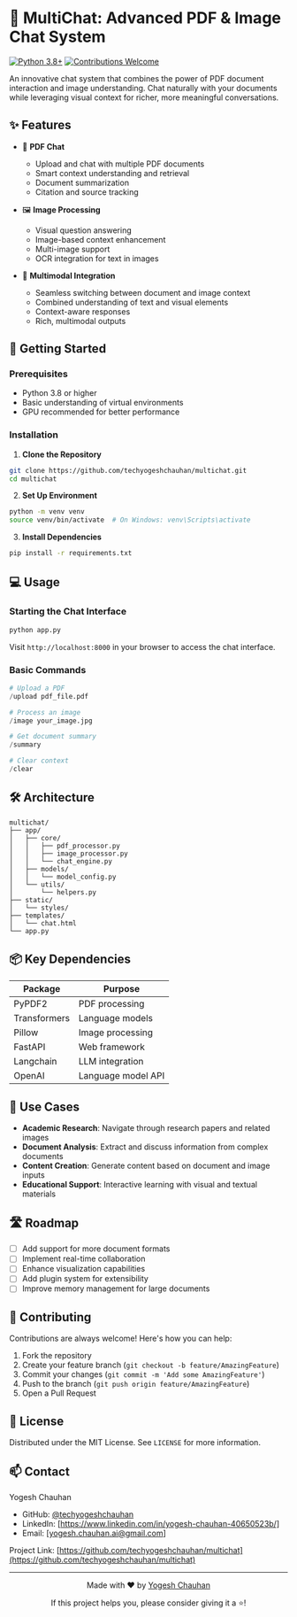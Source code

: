 # 🤖 MultiChat: Advanced PDF & Image Chat System

[![Python 3.8+](https://img.shields.io/badge/python-3.8+-blue.svg)](https://www.python.org/downloads/)
[![Contributions Welcome](https://img.shields.io/badge/contributions-welcome-brightgreen.svg?style=flat)](https://github.com/techyogeshchauhan/multichat/issues)

An innovative chat system that combines the power of PDF document interaction and image understanding. Chat naturally with your documents while leveraging visual context for richer, more meaningful conversations.

## ✨ Features

- 📑 **PDF Chat**
  - Upload and chat with multiple PDF documents
  - Smart context understanding and retrieval
  - Document summarization
  - Citation and source tracking

- 🖼️ **Image Processing**
  - Visual question answering
  - Image-based context enhancement
  - Multi-image support
  - OCR integration for text in images

- 🤝 **Multimodal Integration**
  - Seamless switching between document and image context
  - Combined understanding of text and visual elements
  - Context-aware responses
  - Rich, multimodal outputs

## 🚀 Getting Started

### Prerequisites

- Python 3.8 or higher
- Basic understanding of virtual environments
- GPU recommended for better performance

### Installation

1. **Clone the Repository**
```bash
git clone https://github.com/techyogeshchauhan/multichat.git
cd multichat
```

2. **Set Up Environment**
```bash
python -m venv venv
source venv/bin/activate  # On Windows: venv\Scripts\activate
```

3. **Install Dependencies**
```bash
pip install -r requirements.txt
```

## 💻 Usage

### Starting the Chat Interface

```bash
python app.py
```

Visit `http://localhost:8000` in your browser to access the chat interface.

### Basic Commands

```python
# Upload a PDF
/upload pdf_file.pdf

# Process an image
/image your_image.jpg

# Get document summary
/summary

# Clear context
/clear
```

## 🛠️ Architecture

```
multichat/
├── app/
│   ├── core/
│   │   ├── pdf_processor.py
│   │   ├── image_processor.py
│   │   └── chat_engine.py
│   ├── models/
│   │   └── model_config.py
│   └── utils/
│       └── helpers.py
├── static/
│   └── styles/
├── templates/
│   └── chat.html
└── app.py
```

## 📦 Key Dependencies

| Package | Purpose |
|---------|---------|
| PyPDF2 | PDF processing |
| Transformers | Language models |
| Pillow | Image processing |
| FastAPI | Web framework |
| Langchain | LLM integration |
| OpenAI | Language model API |

## 🎯 Use Cases

- **Academic Research**: Navigate through research papers and related images
- **Document Analysis**: Extract and discuss information from complex documents
- **Content Creation**: Generate content based on document and image inputs
- **Educational Support**: Interactive learning with visual and textual materials

## 🛣️ Roadmap

- [ ] Add support for more document formats
- [ ] Implement real-time collaboration
- [ ] Enhance visualization capabilities
- [ ] Add plugin system for extensibility
- [ ] Improve memory management for large documents

## 🤝 Contributing

Contributions are always welcome! Here's how you can help:

1. Fork the repository
2. Create your feature branch (`git checkout -b feature/AmazingFeature`)
3. Commit your changes (`git commit -m 'Add some AmazingFeature'`)
4. Push to the branch (`git push origin feature/AmazingFeature`)
5. Open a Pull Request

## 📝 License

Distributed under the MIT License. See `LICENSE` for more information.

## 📫 Contact

Yogesh Chauhan
- GitHub: [@techyogeshchauhan](https://github.com/techyogeshchauhan)
- LinkedIn: [https://www.linkedin.com/in/yogesh-chauhan-40650523b/]
- Email: [yogesh.chauhan.ai@gmail.com]

Project Link: [https://github.com/techyogeshchauhan/multichat](https://github.com/techyogeshchauhan/multichat)

---

<div align="center">

Made with ❤️ by [Yogesh Chauhan](https://github.com/techyogeshchauhan)

If this project helps you, please consider giving it a ⭐️!

</div>

